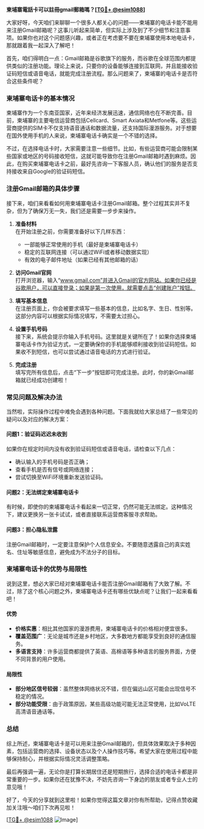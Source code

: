 **柬埔寨電話卡可以註冊gmail郵箱嗎？[[TG💪+ @esim1088](https://t.me/s/esim1088)]**

大家好呀，今天咱们来聊聊一个很多人都关心的问题——柬埔寨的电话卡能不能用来注册Gmail邮箱呢？这事儿听起来简单，但实际上涉及到了不少细节和注意事项。如果你也对这个问题感兴趣，或者正在考虑要不要在柬埔寨使用本地电话卡，那就跟着我一起深入了解吧！

首先，咱们得明白一点：Gmail邮箱是谷歌旗下的服务，而谷歌在全球范围内都提供类似的注册功能。理论上来说，只要你的设备能够连接到互联网，并且能接收验证码短信或语音电话，就能完成注册流程。那么问题来了，柬埔寨的电话卡是否符合这些条件呢？

### **柬埔寨电话卡的基本情况**

柬埔寨作为一个东南亚国家，近年来经济发展迅速，通信网络也在不断完善。目前，柬埔寨的主要电信运营商包括Cellcard、Smart Axiata和Metfone等。这些运营商提供的SIM卡不仅支持语音通话和数据流量，还支持国际漫游服务。对于想要在国外使用手机的人来说，柬埔寨电话卡确实是一个不错的选择。

不过，在选择电话卡时，大家需要注意一些细节。比如，有些运营商可能会限制某些国家或地区的号码接收短信，这就可能导致你在注册Gmail邮箱时遇到麻烦。因此，在购买柬埔寨电话卡之前，最好先咨询一下客服人员，确认他们的服务是否支持接收来自Google的验证码短信。

### **注册Gmail邮箱的具体步骤**

接下来，咱们来看看如何用柬埔寨电话卡注册Gmail邮箱。整个过程其实并不复杂，但为了确保万无一失，我们还是需要一步步来操作。

1. **准备材料**  
   在开始注册之前，你需要准备好以下几样东西：
   - 一部能够正常使用的手机（最好是柬埔寨电话卡）
   - 稳定的互联网连接（可以通过WiFi或者移动数据实现）
   - 有效的电子邮件地址（如果已经有其他邮箱的话）

2. **访问Gmail官网**  
   打开浏览器，输入“www.gmail.com”并进入Gmail的官方网站。如果你已经是谷歌用户，可以直接登录；如果是第一次使用，就需要点击“创建账户”按钮。

3. **填写基本信息**  
   在注册页面上，你会被要求填写一些基本的信息，比如名字、生日、性别等。这部分内容可以根据实际情况填写，不需要太过担心。

4. **设置手机号码**  
   接下来，系统会提示你输入手机号码。这里就是关键所在了！如果你选择柬埔寨电话卡作为验证方式，一定要确保你的手机能够顺利接收到验证码短信。如果收不到短信，也可以尝试通过语音电话的方式进行验证。

5. **完成注册**  
   填写完所有信息后，点击“下一步”按钮即可完成注册。此时，你的新Gmail邮箱就已经成功创建啦！

### **常见问题及解决办法**

当然啦，实际操作过程中难免会遇到各种问题。下面我就给大家总结了一些常见的疑问以及对应的解决方案：

#### **问题1：验证码迟迟未收到**
   如果你在规定时间内没有收到验证码短信或语音电话，请检查以下几点：
   - 确认输入的手机号码是否正确；
   - 查看手机是否有信号或网络连接；
   - 尝试切换至WiFi环境重新发送验证码。

#### **问题2：无法绑定柬埔寨电话卡**
   有时候，即使你的柬埔寨电话卡看起来一切正常，仍然可能无法绑定。这种情况下，建议更换另一张卡试试，或者直接联系运营商客服寻求帮助。

#### **问题3：担心隐私泄露**
   注册Gmail邮箱时，一定要注意保护个人信息安全。不要随意透露自己的真实姓名、住址等敏感信息，避免成为不法分子的目标。

### **柬埔寨电话卡的优势与局限性**

说到这里，想必大家已经对柬埔寨电话卡能否注册Gmail邮箱有了大致了解。不过，除了这个核心问题之外，柬埔寨电话卡还有哪些优缺点呢？让我们一起来看看吧！

#### **优势**
   - **价格实惠**：相比其他国家的漫游费用，柬埔寨电话卡的价格相对便宜很多。
   - **覆盖范围广**：无论是城市还是乡村地区，大多数地方都能享受到良好的通信服务。
   - **多语言支持**：许多运营商都提供了英语、高棉语等多种语言的服务界面，方便不同背景的用户使用。

#### **局限性**
   - **部分地区信号较弱**：虽然整体网络状况不错，但在偏远山区可能会出现信号不稳定的情况。
   - **部分功能受限**：由于政策原因，某些高级功能可能无法正常使用，比如VoLTE高清语音通话等。

### **总结**

综上所述，柬埔寨电话卡是可以用来注册Gmail邮箱的，但具体效果取决于多种因素，包括运营商的选择、设备状态以及个人操作技巧等。希望大家在使用过程中能够保持耐心，并根据实际情况灵活调整策略。

最后再强调一遍，无论你是打算长期居住还是短期旅行，选择合适的电话卡都是非常重要的一步。如果你还在犹豫不决，不妨先咨询一下身边的朋友或者专业人士的意见哦！

好了，今天的分享就到这里啦！如果你觉得这篇文章对你有所帮助，记得点赞收藏加关注哦～咱们下次再见啦！

[[TG💪+ @esim1088](https://t.me/s/esim1088) ![Image](https://i.postimg.cc/4NQfJmqS/Snipaste-2025-05-13-00-14-12.png)]